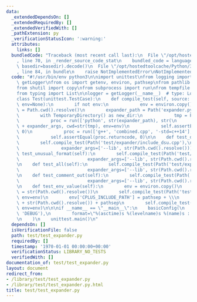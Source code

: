 ```yaml
---
data:
  _extendedDependsOn: []
  _extendedRequiredBy: []
  _extendedVerifiedWith: []
  _pathExtension: py
  _verificationStatusIcon: ':warning:'
  attributes:
    links: []
  bundledCode: "Traceback (most recent call last):\n  File \"/opt/hostedtoolcache/Python/3.8.5/x64/lib/python3.8/site-packages/onlinejudge_verify/documentation/build.py\"\
    , line 70, in _render_source_code_stat\n    bundled_code = language.bundle(stat.path,\
    \ basedir=basedir).decode()\n  File \"/opt/hostedtoolcache/Python/3.8.5/x64/lib/python3.8/site-packages/onlinejudge_verify/languages/python.py\"\
    , line 84, in bundle\n    raise NotImplementedError\nNotImplementedError\n"
  code: "#!/usr/bin/env python3\n\nimport unittest\nfrom logging import Logger, basicConfig,\
    \ getLogger\nfrom os import getenv, environ, pathsep\nfrom pathlib import Path\n\
    from shutil import copy\nfrom subprocess import run\nfrom tempfile import TemporaryDirectory\n\
    from typing import List\n\nlogger = getLogger(__name__)  # type: Logger\n\n\n\
    class Test(unittest.TestCase):\n    def compile_test(self, source: Path, expander_args=[],\
    \ env=None):\n        if not env:\n            env = environ.copy()\n        lib_dir\
    \ = Path.cwd().resolve()\n        expander_path = Path('expander.py').resolve()\n\
    \        with TemporaryDirectory() as new_dir:\n            tmp = Path(new_dir)\n\
    \            proc = run(['python', str(expander_path), str(\n                source.resolve())]\
    \ + expander_args, cwd=str(tmp), env=env)\n            self.assertEqual(proc.returncode,\
    \ 0)\n            proc = run(['g++', 'combined.cpp', '-std=c++14'], cwd=str(tmp))\n\
    \            self.assertEqual(proc.returncode, 0)\n\n    def test_dsu(self):\n\
    \        self.compile_test(Path('test/expander/include_dsu.cpp'),\n          \
    \                expander_args=['--lib', str(Path.cwd().resolve())])\n\n    def\
    \ test_unusual_format(self):\n        self.compile_test(Path('test/expander/include_unusual_format.cpp'),\n\
    \                          expander_args=['--lib', str(Path.cwd().resolve())])\n\
    \n    def test_all(self):\n        self.compile_test(Path('test/expander/include_all.cpp'),\n\
    \                          expander_args=['--lib', str(Path.cwd().resolve())])\n\
    \n    def test_comment_out(self):\n        self.compile_test(Path('test/expander/comment_out.cpp'),\n\
    \                          expander_args=['--lib', str(Path.cwd().resolve())])\n\
    \n    def test_env_value(self):\n        env = environ.copy()\n        env['CPLUS_INCLUDE_PATH']\
    \ = str(Path.cwd().resolve())\n        self.compile_test(Path('test/expander/include_all.cpp'),\
    \ env=env)\n        env['CPLUS_INCLUDE_PATH'] = pathsep + \\\n            pathsep\
    \ + str(Path.cwd().resolve()) + pathsep\n        self.compile_test(Path('test/expander/include_all.cpp'),\
    \ env=env)\n\n\nif __name__ == \"__main__\":\n    basicConfig(\n        level=getenv('LOG_LEVEL',\
    \ 'DEBUG'),\n        format=\"%(asctime)s %(levelname)s %(name)s : %(message)s\"\
    \n    )\n    unittest.main()\n"
  dependsOn: []
  isVerificationFile: false
  path: test/test_expander.py
  requiredBy: []
  timestamp: '1970-01-01 00:00:00+00:00'
  verificationStatus: LIBRARY_NO_TESTS
  verifiedWith: []
documentation_of: test/test_expander.py
layout: document
redirect_from:
- /library/test/test_expander.py
- /library/test/test_expander.py.html
title: test/test_expander.py
---
```

